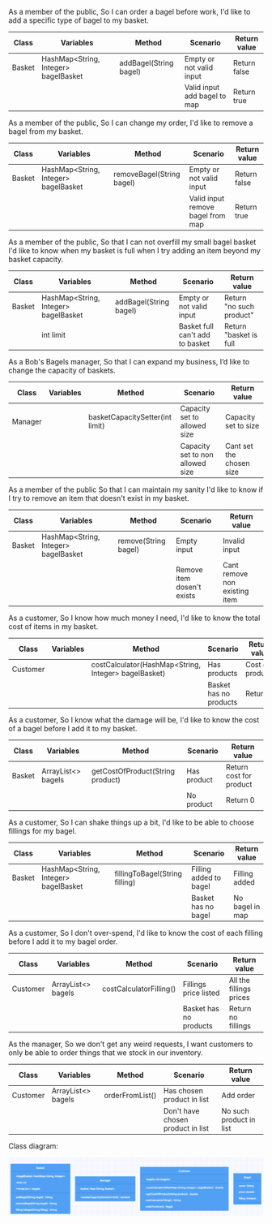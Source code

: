 
As a member of the public,
So I can order a bagel before work,
I'd like to add a specific type of bagel to my basket.

| Class  | Variables                            | Method                 | Scenario                     | Return value |
|--------|--------------------------------------|------------------------|------------------------------|--------------|
| Basket | HashMap<String, Integer> bagelBasket | addBagel(String bagel) | Empty or not valid input     | Return false |
|        |                                      |                        | Valid input add bagel to map | Return true  |

As a member of the public,
So I can change my order,
I'd like to remove a bagel from my basket.

| Class  | Variables                            | Method                    | Scenario                          | Return value |
|--------|--------------------------------------|---------------------------|-----------------------------------|--------------|
| Basket | HashMap<String, Integer> bagelBasket | removeBagel(String bagel) | Empty or not valid input          | Return false |
|        |                                      |                           | Valid input remove bagel from map | Return true  |

As a member of the public,
So that I can not overfill my small bagel basket
I'd like to know when my basket is full when I try adding an item beyond my basket capacity.

| Class  | Variables                            | Method                 | Scenario                        | Return value             |
|--------|--------------------------------------|------------------------|---------------------------------|--------------------------|
| Basket | HashMap<String, Integer> bagelBasket | addBagel(String bagel) | Empty or not valid input        | Return "no such product" |
|        | int limit                            |                        | Basket full can't add to basket | Return "basket is full   |

As a Bob's Bagels manager,
So that I can expand my business,
I’d like to change the capacity of baskets.

| Class   | Variables | Method                          | Scenario                         | Return value             |
|---------|-----------|---------------------------------|----------------------------------|--------------------------|
| Manager |           | basketCapacitySetter(int limit) | Capacity set to allowed size     | Capacity set to size     |
|         |           |                                 | Capacity set to non allowed size | Cant set the chosen size |

As a member of the public
So that I can maintain my sanity
I'd like to know if I try to remove an item that doesn't exist in my basket.

| Class  | Variables                            | Method               | Scenario                   | Return value                  |
|--------|--------------------------------------|----------------------|----------------------------|-------------------------------|
| Basket | HashMap<String, Integer> bagelBasket | remove(String bagel) | Empty input                | Invalid input                 |
|        |                                      |                      | Remove item dosen't exists | Cant remove non existing item |


As a customer,
So I know how much money I need,
I'd like to know the total cost of items in my basket.

| Class    | Variables | Method                                               | Scenario               | Return value     |
|----------|-----------|------------------------------------------------------|------------------------|------------------|
| Customer |           | costCalculator(HashMap<String, Integer> bagelBasket) | Has products           | Cost of products |
|          |           |                                                      | Basket has no products | Return 0         |

As a customer,
So I know what the damage will be,
I'd like to know the cost of a bagel before I add it to my basket.


| Class  | Variables          | Method                           | Scenario    | Return value            |
|--------|--------------------|----------------------------------|-------------|-------------------------|
| Basket | ArrayList<> bagels | getCostOfProduct(String product) | Has product | Return cost for product |
|        |                    |                                  | No product  | Return 0                |

As a customer,
So I can shake things up a bit,
I'd like to be able to choose fillings for my bagel.

| Class  | Variables                            | Method                         | Scenario               | Return value    |
|--------|--------------------------------------|--------------------------------|------------------------|-----------------|
| Basket | HashMap<String, Integer> bagelBasket | fillingToBagel(String filling) | Filling added to bagel | Filling added   |
|        |                                      |                                | Basket has no bagel    | No bagel in map |

As a customer,
So I don't over-spend,
I'd like to know the cost of each filling before I add it to my bagel order.

| Class    | Variables          | Method                  | Scenario               | Return value            |
|----------|--------------------|-------------------------|------------------------|-------------------------|
| Customer | ArrayList<> bagels | costCalculatorFilling() | Fillings price listed  | All the fillings prices |
|          |                    |                         | Basket has no products | Return no fillings      |

As the manager,
So we don't get any weird requests,
I want customers to only be able to order things that we stock in our inventory.

| Class    | Variables          | Method          | Scenario                          | Return value            |
|----------|--------------------|-----------------|-----------------------------------|-------------------------|
| Customer | ArrayList<> bagels | orderFromList() | Has chosen product in list        | Add order               |
|          |                    |                 | Don't have chosen product in list | No such product in list |

Class diagram:

![img.png](img.png)
